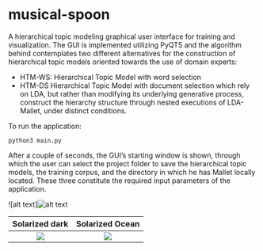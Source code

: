 # musical-spoon
A hierarchical topic modeling graphical user interface for training and visualization. The GUI is implemented utilizing PyQT5 and the algorithm behind contemplates two different alternatives for the construction of hierarchical topic models oriented towards the use of domain experts:
- HTM-WS: Hierarchical Topic Model with word selection 
- HTM-DS Hierarchical Topic Model with document selection 
which rely on LDA, but rather than modifying its underlying generative process, construct the hierarchy structure through nested executions of LDA-Mallet, under distinct conditions.

To run the application:
```
python3 main.py
```

After a couple of seconds, the GUI’s starting window is shown, through which the user can select the project folder to save the hierarchical topic models, the training corpus, and the directory in which he has Mallet locally located. These three constitute the required input parameters of the application.

![alt text]![alt text](https://github.com/Nemesis1303/MusicalSpoonV3/blob/main/gui/Images/mainWindow.png?raw=true)

Solarized dark             |  Solarized Ocean
:-------------------------:|:-------------------------:
![](https://github.com/Nemesis1303/MusicalSpoonV3/blob/main/gui/Images/configuration.JPG?raw=true) |  ![](https://github.com/Nemesis1303/MusicalSpoonV3/blob/main/gui/Images/train_select.png?raw=true)


